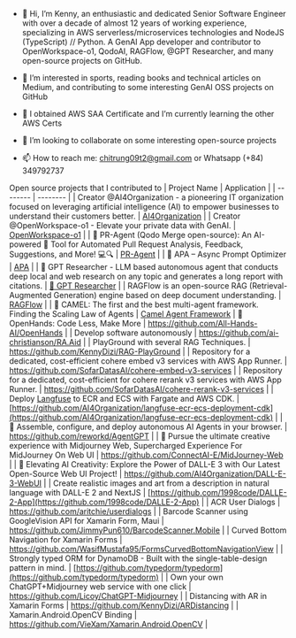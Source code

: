 - 👋 Hi, I’m Kenny, an enthusiastic and dedicated Senior Software Engineer with over a decade of almost 12 years of working experience, specializing in AWS serverless/microservices technologies and NodeJS (TypeScript) // Python. A GenAI App developer and contributor to OpenWorkspace-o1, QodoAI, RAGFlow, @GPT Researcher, and many open-source projects on GitHub.

- 👀 I’m interested in sports, reading books and technical articles on Medium, and contributing to some interesting GenAI OSS projects on GitHub
- 🌱 I obtained AWS SAA Certificate and I’m currently learning the other AWS Certs
- 💞️ I’m looking to collaborate on some interesting open-source projects
- 📫 How to reach me: chitrung09t2@gmail.com or Whatsapp (+84) 349792737

<!---
KennyDizi/KennyDizi is a ✨ special ✨ repository because its `README.md` (this file) appears on your GitHub profile.
You can click the Preview link to take a look at your changes.
--->
Open source projects that I contributed to
| Project Name | Application |
| -------- | -------- |
| Creator @AI4Organization - a pioneering IT organization focused on leveraging artificial intelligence (AI) to empower businesses to understand their customers better.    | [AI4Organization](https://github.com/AI4Organization)    |
| Creator @OpenWorkspace-o1 - Elevate your private data with GenAI.    | [OpenWorkspace-o1](https://github.com/OpenWorkspace-o1)     |
| 🚀 PR-Agent (Qodo Merge open-source): An AI-powered 🤖 Tool for Automated Pull Request Analysis, Feedback, Suggestions, and More! 💻🔍    | [PR-Agent](https://github.com/qodo-ai/pr-agent)    |
| 🚀 APA – Async Prompt Optimizer     | [APA](https://github.com/KennyDizi/APA)    |
| 🔎 GPT Researcher - LLM based autonomous agent that conducts deep local and web research on any topic and generates a long report with citations.     | [🔎 GPT Researcher](https://github.com/assafelovic/gpt-researcher)    |
| RAGFlow is an open-source RAG (Retrieval-Augmented Generation) engine based on deep document understanding.     | [RAGFlow](https://github.com/infiniflow/ragflow)    |
| 🐫 CAMEL: The first and the best multi-agent framework. Finding the Scaling Law of Agents     | [Camel Agent Framework](https://github.com/camel-ai/camel)
| 🙌 OpenHands: Code Less, Make More     | https://github.com/All-Hands-AI/OpenHands    |
| Develop software autonomously     | https://github.com/ai-christianson/RA.Aid    |
| PlayGround with several RAG Techniques.     | https://github.com/KennyDizi/RAG-PlayGround    |
| Repository for a dedicated, cost-efficient cohere embed v3 services with AWS App Runner.     | https://github.com/SofarDatasAI/cohere-embed-v3-services    |
| Repository for a dedicated, cost-efficient for cohere rerank v3 services with AWS App Runner.     | https://github.com/SofarDatasAI/cohere-rerank-v3-services    |
| Deploy [Langfuse](https://github.com/langfuse/langfuse) to ECR and ECS with Fargate and AWS CDK.     | [https://github.com/AI4Organization/langfuse-ecr-ecs-deployment-cdk](https://github.com/AI4Organization/langfuse-ecr-ecs-deployment-cdk)    |
| 🤖 Assemble, configure, and deploy autonomous AI Agents in your browser.    | https://github.com/reworkd/AgentGPT    |
| 🍎 Pursue the ultimate creative experience with Midjourney Web, Supercharged Experience For MidJourney On Web UI    | https://github.com/ConnectAI-E/MidJourney-Web    |
| 🚀 Elevating AI Creativity: Explore the Power of DALL-E 3 with Our Latest Open-Source Web UI Project!    | https://github.com/AI4Organization/DALL-E-3-WebUI    |
| Create realistic images and art from a description in natural language with DALL-E 2 and NextJS    | [https://github.com/1998code/DALLE-2-App](https://github.com/1998code/DALLE-2-App)    |
| ACR User Dialogs    | https://github.com/aritchie/userdialogs    |
| Barcode Scanner using GoogleVision API for Xamarin Form, Maui    | https://github.com/JimmyPun610/BarcodeScanner.Mobile    |
| Curved Bottom Navigation for Xamarin Forms    | https://github.com/WasifMustafa95/FormsCurvedBottomNavigationView    |
| Strongly typed ORM for DynamoDB - Built with the single-table-design pattern in mind.    | [https://github.com/typedorm/typedorm](https://github.com/typedorm/typedorm)    |
| Own your own ChatGPT+Midjourney web service with one click     | https://github.com/Licoy/ChatGPT-Midjourney    |
| Distancing with AR in Xamarin Forms     | https://github.com/KennyDizi/ARDistancing    |
| Xamarin.Android.OpenCV Binding     | https://github.com/VieXam/Xamarin.Android.OpenCV    |
